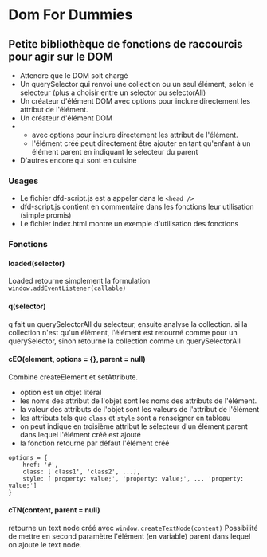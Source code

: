 # Dom For Dummies

## Petite bibliothèque de fonctions de raccourcis pour agir sur le DOM

* Attendre que le DOM soit chargé
* Un querySelector qui renvoi une collection ou un seul élément, selon le selecteur (plus a choisir entre un selector ou selectorAll)
* Un créateur d'élément DOM avec options pour inclure directement les attribut de l'élément.
* Un créateur d'élément DOM
* 
    * avec options pour inclure directement les attribut de l'élément.
    * l'élément créé peut directement être ajouter en tant qu'enfant à un élément parent en indiquant le selecteur du parent
* D'autres encore qui sont en cuisine

### Usages
* Le fichier dfd-script.js est a appeler dans le ```<head />```
* dfd-script.js contient en commentaire dans les fonctions leur utilisation (simple promis)
* Le fichier index.html montre un exemple d'utilisation des fonctions

### Fonctions

#### loaded(selector)
Loaded retourne simplement la formulation ```window.addEventListener(callable)```

#### q(selector)
q fait un querySelectorAll du selecteur, ensuite analyse la collection.
si la collection n'est qu'un élément, l'élément est retourné comme pour un querySelector,
sinon retourne la collection comme un querySelectorAll

#### cEO(element, options = {}, parent = null)
Combine createElement et setAttribute.
* option est un objet litéral
* les noms des attribut de l'objet sont les noms des attributs de l'élément.
* la valeur des attributs de l'objet sont les valeurs de l'attribut de l'élément
* les attributs tels que ```class``` et ```style``` sont a renseigner en tableau
* on peut indique en troisième attribut le sélecteur d'un élément parent dans lequel l'élément créé est ajouté
* la fonction retourne par défaut l'élément créé

```
options = {
    href: '#',
    class: ['class1', 'class2', ...],
    style: ['property: value;', 'property: value;', ... 'property: value;']
}
```

#### cTN(content, parent = null)
retourne un text node créé avec ```window.createTextNode(content)```
Possibilité de mettre en second paramètre l'élément (en variable) parent dans lequel on ajoute le text node.